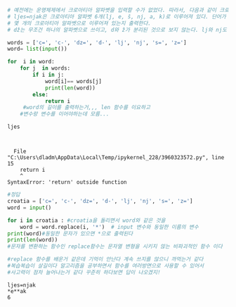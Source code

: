```python
# 예전에는 운영체제에서 크로아티아 알파벳을 입력할 수가 없었다. 따라서, 다음과 같이 크로아티아 알파벳을 변경해서 입력했다.
# ljes=njak은 크로아티아 알파벳 6개(lj, e, š, nj, a, k)로 이루어져 있다. 단어가 주어졌을 때, 
# 몇 개의 크로아티아 알파벳으로 이루어져 있는지 출력한다.
# dž는 무조건 하나의 알파벳으로 쓰이고, d와 ž가 분리된 것으로 보지 않는다. lj와 nj도 마찬가지이다. 위 목록에 없는 알파벳은 한 글자씩 센다.

words = ['c=', 'c-', 'dz=', 'd-', 'lj', 'nj', 's=', 'z=']
word= list(input())

for  i in word:
    for j  in words:
        if i in j:
            word[i]== words[j]
            print(len(word))
        else:
            return i
     #word의 길이를 출력하는거,,, len 함수를 이요하고 
    #변수랑 변수를 이어야하는데 모름...

```

    ljes
    


      File "C:\Users\dladm\AppData\Local\Temp/ipykernel_228/3960323572.py", line 15
        return i
        ^
    SyntaxError: 'return' outside function
    



```python
#정답
croatia = ['c=', 'c-', 'dz=', 'd-', 'lj', 'nj', 's=', 'z=']
word = input()

for i in croatia : #croatia을 돌리면서 word와 같은 것을 
    word = word.replace(i, '*')  # input 변수와 동일한 이름의 변수
print(word)#동일한 문자가 있으면 *으로 출력된다
print(len(word))
#문자를 변환하는 함수인 replace함수는 문자열 변형을 시키지 않는 비파괴적인 함수 이다

#replace 함수를 배운거 같은데 기억이 안난다 계속 쓰지를 않으니 까먹는거 같다
#복습복습이 살길이다 알고리즘을 공부하면서 함수를 여러방면으로 사용할 수 있어서 
#사고력이 점차 늘어나는거 같다 꾸준히 하다보면 답이 나오겠지!
```

    ljes=njak
    *e**ak
    6
    


```python

```
